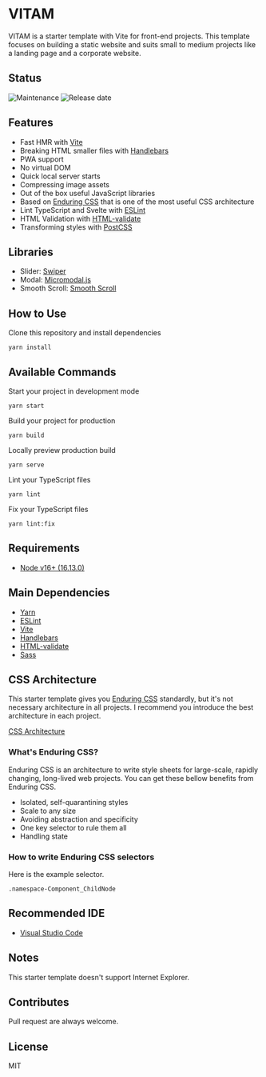 # VITAM

VITAM is a starter template with Vite for front-end projects. This template focuses on building a static website and suits small to medium projects like a landing page and a corporate website.

## Status

<!-- [![Release (latest by date)](https://img.shields.io/github/v/release/Kazuki-tam/vitam)](https://github.com/Kazuki-tam/vitam/releases/latest) -->
<!-- [![Issues](https://img.shields.io/github/issues/Kazuki-tam/vitam)](https://github.com/Kazuki-tam/vitam/issues) -->

![Maintenance](https://img.shields.io/maintenance/yes/2021)
![Release date](https://img.shields.io/github/release-date/Kazuki-tam/vitam)

## Features

- Fast HMR with [Vite](https://vitejs.dev/)
- Breaking HTML smaller files with [Handlebars](https://handlebarsjs.com/)
- PWA support
- No virtual DOM
- Quick local server starts
- Compressing image assets
- Out of the box useful JavaScript libraries
- Based on [Enduring CSS](https://ecss.benfrain.com/) that is one of the most useful CSS architecture
- Lint TypeScript and Svelte with [ESLint](https://eslint.org/)
- HTML Validation with [HTML-validate](https://html-validate.org/)
- Transforming styles with [PostCSS](https://postcss.org/)

## Libraries

- Slider: [Swiper](https://swiperjs.com/)
- Modal: [Micromodal.js](https://micromodal.vercel.app/)
- Smooth Scroll: [Smooth Scroll](https://github.com/cferdinandi/smooth-scroll)

## How to Use

Clone this repository and install dependencies

```
yarn install
```

## Available Commands

Start your project in development mode

```
yarn start
```

Build your project for production

```
yarn build
```

Locally preview production build

```
yarn serve
```

Lint your TypeScript files

```
yarn lint
```

Fix your TypeScript files

```
yarn lint:fix
```

## Requirements

- [Node v16+ (16.13.0)](https://nodejs.org/en/)

## Main Dependencies

- [Yarn](https://yarnpkg.com/)
- [ESLint](https://eslint.org/)
- [Vite](https://vitejs.dev/)
- [Handlebars](https://handlebarsjs.com/)
- [HTML-validate](https://html-validate.org/)
- [Sass](https://sass-lang.com/)

## CSS Architecture

This starter template gives you [Enduring CSS](https://ecss.benfrain.com/) standardly, but it's not necessary architecture in all projects.
I recommend you introduce the best architecture in each project.

[CSS Architecture](https://philipwalton.com/articles/css-architecture/)

### What's Enduring CSS?

Enduring CSS is an architecture to write style sheets for large-scale, rapidly changing, long-lived web projects.
You can get these bellow benefits from Enduring CSS.

- Isolated, self-quarantining styles
- Scale to any size
- Avoiding abstraction and specificity
- One key selector to rule them all
- Handling state

### How to write Enduring CSS selectors

Here is the example selector.

```
.namespace-Component_ChildNode
```

## Recommended IDE

- [Visual Studio Code](https://code.visualstudio.com/)

## Notes

This starter template doesn't support Internet Explorer.

## Contributes

Pull request are always welcome.

## License

MIT
